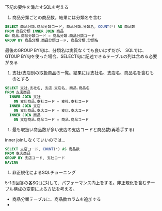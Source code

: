 下記の要件を満たすSQLを考える

1. 商品分類ごとの商品数。結果には分類名を含む

  ```SQL
  SELECT 商品分類.商品分類コード, 商品分類.分類名, COUNT(*) AS 商品数
  FROM 商品分類 INNER JOIN 商品
  ON 商品.商品分類コード = 商品分類.商品分類コード
  GROUP BY 商品分類.商品分類コード, 商品分類.分類名
  ```
  最後のGROUP BY句は、分類名は実質なくても良いはずだが、
  SQLでは、GTOUP BY句を使った場合、SELECT句に記述できるテーブルの列は含める必要がある

1. 支社/支店別の取扱商品の一覧。結果には支社名、支店名、商品名を含むものとする

  ```SQL
  SELECT 支社.支社名, 支店.支店名, 商品.商品名
  FROM 支店商品
    INNER JOIN 支社
      ON 支店商品.支社コード = 支社.支社コード
    INNER JOIN 支店
      ON 支店商品.支店コード = 支店.支店コード
    INNER JOIN 商品
      ON 支店商品.商品コード = 商品.商品コード
  ```
1. 最も取扱い商品数が多い支店の支店コードと商品数(再着手する)

  inner joinしなくていいのでは…

  ```SQL
  SELECT 支店コード, COUNT(*) AS 商品数
  FROM 支店商品
  GROUP BY 支店コード, 支社コード
  HAVING
  ```

1. 非正規化によるSQLチューニング

  5-1の回答の各SQLに対して、パフォーマンス向上をする。非正規化を含むテーブル構成の変更による方法を考える。

  * 商品分類テーブルに、商品数カラムを追加する
  *
